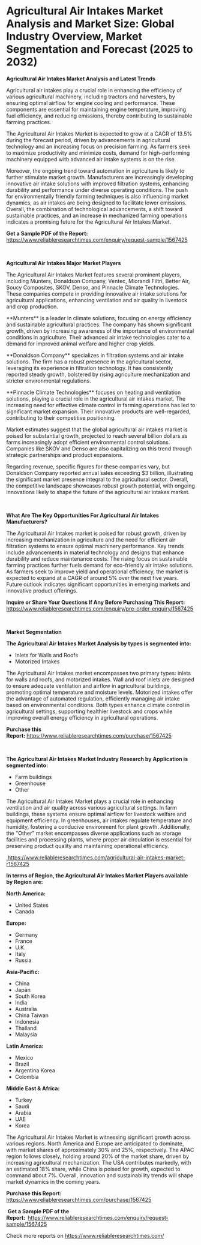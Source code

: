 <p><h1>Agricultural Air Intakes Market Analysis and Market Size: Global Industry Overview, Market Segmentation and Forecast (2025 to 2032)</h1></p><p><strong>Agricultural Air Intakes Market Analysis and Latest Trends</strong></p>
<p><p>Agricultural air intakes play a crucial role in enhancing the efficiency of various agricultural machinery, including tractors and harvesters, by ensuring optimal airflow for engine cooling and performance. These components are essential for maintaining engine temperature, improving fuel efficiency, and reducing emissions, thereby contributing to sustainable farming practices.</p><p>The Agricultural Air Intakes Market is expected to grow at a CAGR of 13.5% during the forecast period, driven by advancements in agricultural technology and an increasing focus on precision farming. As farmers seek to maximize productivity and minimize costs, demand for high-performing machinery equipped with advanced air intake systems is on the rise. </p><p>Moreover, the ongoing trend toward automation in agriculture is likely to further stimulate market growth. Manufacturers are increasingly developing innovative air intake solutions with improved filtration systems, enhancing durability and performance under diverse operating conditions. The push for environmentally friendly farming techniques is also influencing market dynamics, as air intakes are being designed to facilitate lower emissions. Overall, the combination of technological advancements, a shift toward sustainable practices, and an increase in mechanized farming operations indicates a promising future for the Agricultural Air Intakes Market.</p></p>
<p><strong>Get a Sample PDF of the Report:&nbsp;</strong> <a href="https://www.reliableresearchtimes.com/enquiry/request-sample/1567425?utm_campaign=2230&utm_medium=2&utm_source=Github&utm_content=ia&utm_term=23032025&utm_id=agricultural-air-intakes">https://www.reliableresearchtimes.com/enquiry/request-sample/1567425</a></p>
<p>&nbsp;</p>
<p><strong>Agricultural Air Intakes Major Market Players</strong></p>
<p><p>The Agricultural Air Intakes Market features several prominent players, including Munters, Donaldson Company, Ventec, Miorandi Filtri, Better Air, Soucy Composites, SKOV, Denso, and Pinnacle Climate Technologies. These companies compete in providing innovative air intake solutions for agricultural applications, enhancing ventilation and air quality in livestock and crop production.</p><p>**Munters** is a leader in climate solutions, focusing on energy efficiency and sustainable agricultural practices. The company has shown significant growth, driven by increasing awareness of the importance of environmental conditions in agriculture. Their advanced air intake technologies cater to a demand for improved animal welfare and higher crop yields.</p><p>**Donaldson Company** specializes in filtration systems and air intake solutions. The firm has a robust presence in the agricultural sector, leveraging its experience in filtration technology. It has consistently reported steady growth, bolstered by rising agriculture mechanization and stricter environmental regulations.</p><p>**Pinnacle Climate Technologies** focuses on heating and ventilation solutions, playing a crucial role in the agricultural air intakes market. The increasing need for effective climate control in farming operations has led to significant market expansion. Their innovative products are well-regarded, contributing to their competitive positioning.</p><p>Market estimates suggest that the global agricultural air intakes market is poised for substantial growth, projected to reach several billion dollars as farms increasingly adopt efficient environmental control solutions. Companies like SKOV and Denso are also capitalizing on this trend through strategic partnerships and product expansions.</p><p>Regarding revenue, specific figures for these companies vary, but Donaldson Company reported annual sales exceeding $3 billion, illustrating the significant market presence integral to the agricultural sector. Overall, the competitive landscape showcases robust growth potential, with ongoing innovations likely to shape the future of the agricultural air intakes market.</p></p>
<p>&nbsp;</p>
<p><strong>What Are The Key Opportunities For Agricultural Air Intakes Manufacturers?</strong></p>
<p><p>The Agricultural Air Intakes market is poised for robust growth, driven by increasing mechanization in agriculture and the need for efficient air filtration systems to ensure optimal machinery performance. Key trends include advancements in material technology and designs that enhance durability and reduce maintenance costs. The rising focus on sustainable farming practices further fuels demand for eco-friendly air intake solutions. As farmers seek to improve yield and operational efficiency, the market is expected to expand at a CAGR of around 5% over the next five years. Future outlook indicates significant opportunities in emerging markets and innovative product offerings.</p></p>
<p><strong>Inquire or Share Your Questions If Any Before Purchasing This Report:</strong> <a href="https://www.reliableresearchtimes.com/enquiry/pre-order-enquiry/1567425?utm_campaign=2230&utm_medium=2&utm_source=Github&utm_content=ia&utm_term=23032025&utm_id=agricultural-air-intakes">https://www.reliableresearchtimes.com/enquiry/pre-order-enquiry/1567425</a></p>
<p>&nbsp;</p>
<p><strong>Market Segmentation</strong></p>
<p><strong>The Agricultural Air Intakes Market Analysis by types is segmented into:</strong></p>
<p><ul><li>Inlets for Walls and Roofs</li><li>Motorized Intakes</li></ul></p>
<p><p>The Agricultural Air Intakes market encompasses two primary types: inlets for walls and roofs, and motorized intakes. Wall and roof inlets are designed to ensure adequate ventilation and airflow in agricultural buildings, promoting optimal temperature and moisture levels. Motorized intakes offer the advantage of automated regulation, efficiently managing air intake based on environmental conditions. Both types enhance climate control in agricultural settings, supporting healthier livestock and crops while improving overall energy efficiency in agricultural operations.</p></p>
<p><strong>Purchase this Report:&nbsp;</strong><a href="https://www.reliableresearchtimes.com/purchase/1567425?utm_campaign=2230&utm_medium=2&utm_source=Github&utm_content=ia&utm_term=23032025&utm_id=agricultural-air-intakes">https://www.reliableresearchtimes.com/purchase/1567425</a></p>
<p>&nbsp;</p>
<p><strong>The Agricultural Air Intakes Market Industry Research by Application is segmented into:</strong></p>
<p><ul><li>Farm buildings</li><li>Greenhouse</li><li>Other</li></ul></p>
<p><p>The Agricultural Air Intakes Market plays a crucial role in enhancing ventilation and air quality across various agricultural settings. In farm buildings, these systems ensure optimal airflow for livestock welfare and equipment efficiency. In greenhouses, air intakes regulate temperature and humidity, fostering a conducive environment for plant growth. Additionally, the "Other" market encompasses diverse applications such as storage facilities and processing plants, where proper air circulation is essential for preserving product quality and maintaining operational efficiency.</p></p>
<p><a href="https://www.reliableresearchtimes.com/agricultural-air-intakes-market-r1567425?utm_campaign=2230&utm_medium=2&utm_source=Github&utm_content=ia&utm_term=23032025&utm_id=agricultural-air-intakes">&nbsp;https://www.reliableresearchtimes.com/agricultural-air-intakes-market-r1567425</a></p>
<p><strong>In terms of Region, the Agricultural Air Intakes Market Players available by Region are:</strong></p>
<p>
    <p> <strong> North America: </strong>
        <ul>
            <li>United States</li>
            <li>Canada</li>
        </ul>
        </p> 
    <p> <strong> Europe: </strong>
        <ul>
            <li>Germany</li>
            <li>France</li>
            <li>U.K.</li>
            <li>Italy</li>
            <li>Russia</li>
        </ul>
        </p> 
    <p> <strong> Asia-Pacific: </strong>
        <ul>
            <li>China</li>
            <li>Japan</li>
            <li>South Korea</li>
            <li>India</li>
            <li>Australia</li>
            <li>China Taiwan</li>
            <li>Indonesia</li>
            <li>Thailand</li>
            <li>Malaysia</li>
        </ul>
        </p> 
    <p> <strong> Latin America: </strong>
        <ul>
            <li>Mexico</li>
            <li>Brazil</li>
            <li>Argentina Korea</li>
            <li>Colombia</li>
        </ul>
        </p> 
    <p> <strong> Middle East & Africa: </strong>
        <ul>
            <li>Turkey</li>
            <li>Saudi</li>
            <li>Arabia</li>
            <li>UAE</li>
            <li>Korea</li>
        </ul>
    </p>
    </p>
<p><p>The Agricultural Air Intakes Market is witnessing significant growth across various regions. North America and Europe are anticipated to dominate, with market shares of approximately 30% and 25%, respectively. The APAC region follows closely, holding around 20% of the market share, driven by increasing agricultural mechanization. The USA contributes markedly, with an estimated 18% share, while China is poised for growth, expected to command about 7%. Overall, innovation and sustainability trends will shape market dynamics in the coming years.</p></p>
<p><strong>Purchase this Report: </strong><a href="https://www.reliableresearchtimes.com/purchase/1567425?utm_campaign=2230&utm_medium=2&utm_source=Github&utm_content=ia&utm_term=23032025&utm_id=agricultural-air-intakes">https://www.reliableresearchtimes.com/purchase/1567425</a></p>
<p>&nbsp;<strong>Get a Sample PDF of the Report:&nbsp;&nbsp;</strong><a href="https://www.reliableresearchtimes.com/enquiry/request-sample/1567425?utm_campaign=2230&utm_medium=2&utm_source=Github&utm_content=ia&utm_term=23032025&utm_id=agricultural-air-intakes">https://www.reliableresearchtimes.com/enquiry/request-sample/1567425</a></p>
<p><strong></strong></p>
<p>Check more reports on <a href="https://www.reliableresearchtimes.com/?utm_campaign=2230&utm_medium=2&utm_source=Github&utm_content=ia&utm_term=23032025&utm_id=agricultural-air-intakes">https://www.reliableresearchtimes.com/</a></p>